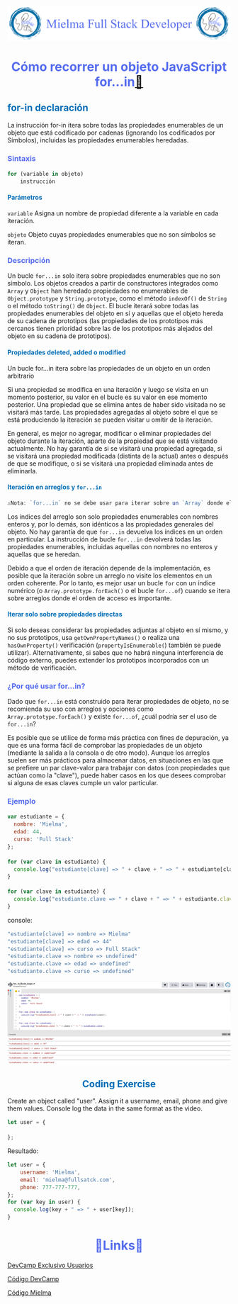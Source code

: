 ![Logo Mielma](image/Logo_Encabezado.png)

# <center><b><font color="#556CEE">Cómo recorrer un objeto JavaScript for...in[🔗][for...in Loops]</font></b>

## <b><font color="#006cb5">for-in declaración</font></b>
La instrucción for-in itera sobre todas las propiedades enumerables de un objeto que está codificado por cadenas (ignorando los codificados por Símbolos), incluidas las propiedades enumerables heredadas.

### <font color="#556CEE">Sintaxis</font>
```js
for (variable in objeto)
    instrucción
```

#### <font color="#006cb5">Parámetros </font>
`variable`
Asigna un nombre de propiedad diferente a la variable en cada iteración.

`objeto`
Objeto cuyas propiedades enumerables que no son símbolos se iteran.

### <font color="#556CEE">Descripción </font>
Un bucle `for...in` solo itera sobre propiedades enumerables que no son símbolo. Los objetos creados a partir de constructores integrados como `Array` y `Object` han heredado propiedades no enumerables de `Object.prototype` y `String.prototype`, como el método `indexOf()` de `String` o el método `toString()` de `Object`. El bucle iterará sobre todas las propiedades enumerables del objeto en sí y aquellas que el objeto hereda de su cadena de prototipos (las propiedades de los prototipos más cercanos tienen prioridad sobre las de los prototipos más alejados del objeto en su cadena de prototipos).

#### <font color="#006cb5">Propiedades **deleted**, **added** o **modified** </font>
Un bucle for...in itera sobre las propiedades de un objeto en un orden arbitrario 

Si una propiedad se modifica en una iteración y luego se visita en un momento posterior, su valor en el bucle es su valor en ese momento posterior. Una propiedad que se elimina antes de haber sido visitada no se visitará más tarde. Las propiedades agregadas al objeto sobre el que se está produciendo la iteración se pueden visitar u omitir de la iteración.

En general, es mejor no agregar, modificar o eliminar propiedades del objeto durante la iteración, aparte de la propiedad que se está visitando actualmente. No hay garantía de si se visitará una propiedad agregada, si se visitará una propiedad modificada (distinta de la actual) antes o después de que se modifique, o si se visitará una propiedad eliminada antes de eliminarla.

#### <font color="#006cb5">Iteración en arreglos y `for...in`</font>
```js
⚠️Nota: `for...in` no se debe usar para iterar sobre un `Array` donde el orden del índice es importante.
```
Los índices del arreglo son solo propiedades enumerables con nombres enteros y, por lo demás, son idénticos a las propiedades generales del objeto. No hay garantía de que `for...in` devuelva los índices en un orden en particular. La instrucción de bucle `for...in` devolverá todas las propiedades enumerables, incluidas aquellas con nombres no enteros y aquellas que se heredan.

Debido a que el orden de iteración depende de la implementación, es posible que la iteración sobre un arreglo no visite los elementos en un orden coherente. Por lo tanto, es mejor usar un bucle `for` con un índice numérico (o `Array.prototype.forEach()` o el bucle `for...of`) cuando se itera sobre arreglos donde el orden de acceso es importante.

#### <font color="#006cb5">Iterar solo sobre propiedades directas</font>
Si solo deseas considerar las propiedades adjuntas al objeto en sí mismo, y no sus prototipos, usa `getOwnPropertyNames()` o realiza una `hasOwnProperty()` verificación (`propertyIsEnumerable(`) también se puede utilizar). Alternativamente, si sabes que no habrá ninguna interferencia de código externo, puedes extender los prototipos incorporados con un método de verificación.

### <font color="#556CEE">¿Por qué usar for...in?</font>
Dado que `for...in` está construido para iterar propiedades de objeto, no se recomienda su uso con arreglos y opciones como `Array.prototype.forEach()` y existe `for...of`, ¿cuál podría ser el uso de `for...in`?

Es posible que se utilice de forma más práctica con fines de depuración, ya que es una forma fácil de comprobar las propiedades de un objeto (mediante la salida a la consola o de otro modo). Aunque los arreglos suelen ser más prácticos para almacenar datos, en situaciones en las que se prefiere un par clave-valor para trabajar con datos (con propiedades que actúan como la "clave"), puede haber casos en los que desees comprobar si alguna de esas claves cumple un valor particular.


### <font color="#556CEE">Ejemplo </font>
```js
var estudiante = {
  nombre: 'Mielma',
  edad: 44,
  curso: 'Full Stack'
};

for (var clave in estudiante) {
  console.log("estudiante[clave] => " + clave + " => " + estudiante[clave]);
}

for (var clave in estudiante) {
  console.log("estudiante.clave => " + clave + " => " + estudiante.clave);
}
```
console:
```js
"estudiante[clave] => nombre => Mielma"
"estudiante[clave] => edad => 44"
"estudiante[clave] => curso => Full Stack"
"estudiante.clave => nombre => undefined"
"estudiante.clave => edad => undefined"
"estudiante.clave => curso => undefined"
```
![for...in Loops][for...in Loops Image]


## <center><b><font color="#006cb5">Coding Exercise</font></b>
Create an object called "user". Assign it a username, email, phone and give them values. Console log the data in the same format as the video.
```js
let user = {
  
};
```
Resultado:
```js
let user = {
    username: 'Mielma',
    email: 'mielma@fullsatck.com',
    phone: 777-777-777,
};
for (var key in user) {
  console.log(key + " => " + user[key]);
}
```

# <center><b><font color="#556CEE">🔗Links🔗</font></b>

[DevCamp Exclusivo Usuarios](https://basque.devcamp.com/pt-full-stack-development-javascript-python-react/guide/how-loop-javascript-object)  

[Código DevCamp](https://github.com/rails-camp/javascript-programming/blob/master/section_f_02_looping_over_object.js)

[Código Mielma](https://codepen.io/ElizabethMaranon/pen/KKLZjYE)

<!-- Ordenar enlaces -->

[for...in Loops]: https://developer.mozilla.org/es/docs/Web/JavaScript/Reference/Statements/for...in

[for...in Loops Image]: image/For...in_Loops.png


